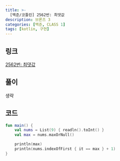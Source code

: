 ```yaml
---
title: >-
  [백준/코틀린] 2562번: 최댓값
description: 브론즈 3
categories: [백준, CLASS 1]
tags: [kotlin, 구현]
---
```


## 링크
[2562번: 최댓값](https://www.acmicpc.net/problem/2562)

## 풀이
생략

## 코드
```kotlin
fun main() {
    val nums = List(9) { readln().toInt() }
    val max = nums.maxOrNull()

    println(max)
    println(nums.indexOfFirst { it == max } + 1)
}

```
